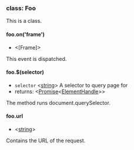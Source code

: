### class: Foo

This is a class.

#### foo.on('frame')
- <[Frame]>

This event is dispatched.

#### foo.$(selector)
- `selector` <[string]> A selector to query page for
- returns: <[Promise]<[ElementHandle]>>

The method runs document.querySelector.

#### foo.url
- <[string]>

Contains the URL of the request.

[string]: https://developer.mozilla.org/en-US/docs/Web/JavaScript/Data_structures#String_type "String"
[Promise]: https://developer.mozilla.org/en-US/docs/Web/JavaScript/Reference/Global_Objects/Promise "Promise"
[ElementHandle]: # "ElementHandle"
[ElementHandle]: # "Frame"
